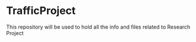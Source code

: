 # TrafficProject
This repository will be used to hold all the info and files related to Research Project
